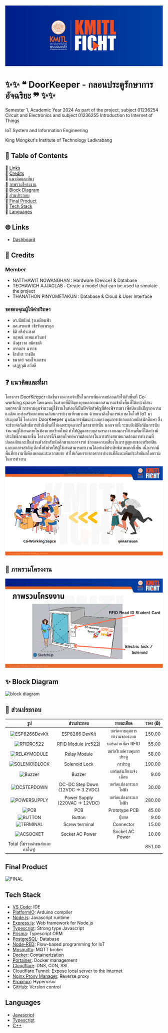 ![My Project Screenshot](image/kmitlfight.png)

# ✨✨  ❝ DoorKeeper - กลอนประตูรักษาการอัจฉริยะ ❞ ✨✨

Semester 1, Academic Year 2024
As part of the project, subject 01236254 Circuit and Electronics and subject 01236255 Introduction to Internet of Things

IoT System and Information Engineering

King Mongkut's Institute of Technology Ladkrabang



## 📁 Table of Contents

  🔸 [Links](#links) <br>
  🔸 [Credits](#Credits) <br>
  🔸 [แนวคิดและที่มา](#แนวคิดและที่มา) <br>
  🔸 [ภาพรวมโครงงาน](#ภาพรวมโครงงาน) <br>
  🔸 [Block Diagram](#block-diagram) <br>
  🔸 [ส่วนประกอบ](#ส่วนประกอบ) <br>
  🔸 [Final Product](#final-product) <br>
  🔸 [Tech Stack](#tech-stack) <br>
  🔸 [Languages](#languages) <br>

## 🌐 Links

- [Dashboard](https://doornot.fakepng.dev/ui)

## 👥 Credits

### Member
- NATTHAWIT NOWANGHAN : Hardware (Device) & Database
- TECHAWICH  AJJAGLAB : Create a model that can be used to simulate the project
- THANATHON  PINYOMETAKUN : Database & Cloud & User Interface  


### ขอขอบคุณผู้ให้คำปรึกษา
- ดร.นัชนัยน์ รุ่งเหมือนฟ้า
- ผศ.สรพงษ์ วชิรรัตนพรกุล
- ธิติ ศรีประสงค์
- กฤษณ์ เกษมเทวินทร์
- อังศุชวาล	สมิตชาติ
- อรรถกร นาราช
- ธีรภัทร	ราชปัก
- ธนาตย์ จอมใจเอกขน
- เสฎฐวุฒิ สวัสดี
  

## ❓ แนวคิดและที่มา

โครงการ DoorKeeper เกิดขึ้นจากความจำเป็นในการเพิ่มความปลอดภัยให้กับพื้นที่ Co-working space โดยเฉพาะในสาขาที่มีปัญหาบุคคลภายนอกสามารถเข้าถึงพื้นที่ได้อย่างอิสระ นอกจากนี้ การควบคุมจำนวนผู้ใช้งานในห้องก็เป็นปัจจัยสำคัญที่ต้องพิจารณา เพื่อป้องกันปัญหาความแออัดและส่งเสริมสภาพแวดล้อมการทำงานที่เหมาะสม ด้วยแนวคิดในการนำเทคโนโลยี IoT มาประยุกต์ใช้ โครงการ DoorKeeper มุ่งเน้นการพัฒนาระบบควบคุมการเข้าออกด้วยบัตรนักศึกษา ซึ่งจะช่วยจำกัดสิทธิ์การเข้าถึงพื้นที่ให้เฉพาะบุคลากรในสาขาเท่านั้น นอกจากนี้ ระบบยังมีฟังก์ชันการนับจำนวนผู้ใช้งานภายในห้องแบบเรียลไทม์ ทำให้ผู้ดูแลระบบสามารถวางแผนการใช้งานพื้นที่ได้อย่างมีประสิทธิภาพมากขึ้น โครงการนี้จึงตอบโจทย์ความต้องการในการสร้างสภาพแวดล้อมการทำงานที่ปลอดภัยและเป็นส่วนตัวสำหรับนักศึกษาและอาจารย์ ช่วยลดความเสี่ยงในการสูญหายของทรัพย์สินและเอกสารสำคัญ อีกทั้งยังช่วยให้ผู้ใช้งานสามารถทำงานได้อย่างมีประสิทธิภาพมากยิ่งขึ้น เนื่องจากมีพื้นที่ทำงานที่เพียงพอและสะดวกสบาย ทำให้เกิดบรรยากาศการทำงานที่ดีและเพิ่มประสิทธิผลโดยรวมในการทำงาน

![My Project Screenshot](image/image3.png) 

## 🚀 ภาพรวมโครงงาน

![My Project Screenshot](image/image2.png) 

## ✨ Block Diagram

![block diagram](/assets/BlockDiagram.png)

## 📍 ส่วนประกอบ

|                     รูป                      |            ส่วนประกอบ             |         รายละเอียด         | ราคา (฿) |
| :------------------------------------------: | :-------------------------------: | :------------------------: | -------: |
| ![ESP8266DevKit](/assets/ESP8266DevKit.webp) |          ESP8266 DevKit           | บอร์ดควบคุมการทำงานของระบบ |   150.00 |
|     ![RFIDRC522](/assets/RFIDRC522.jpg)      |        RFID Module (rc522)        |     บอร์ดอ่านบัตร RFID     |    55.00 |
|   ![RELAYMODULE](/assets/RELAYMODULE.jpg)    |           Relay Module            |  บอร์ดรีเลย์ควบคุมกรประตู  |    58.00 |
| ![SOLENIOIDLOCK](/assets/SOLENOIDLOCK.webp)  |           Solenoid Lock           |          กรประตู           |   190.00 |
|        ![Buzzer](/assets/BUZZER.jpg)         |              Buzzer               |   บอร์ดส่งเสียงแจ้งเตือน   |     9.00 |
|    ![DCSTEPDOWN](/assets/DCSTEPDOWN.jpg)     | DC-DC Step Down (12VDC -> 3.2VDC) |    บอร์ดแปลงกระแสไฟฟ้า     |    30.00 |
|   ![POWERSUPPLY](/assets/POWERSUPPLY.jpg)    |  Power Supply (220VAC -> 12VDC)   |    บอร์ดแปลงกระแสไฟฟ้า     |   280.00 |
|           ![PCB](/assets/PCB.jpg)            |                PCB                |       Prototype PCB        |    45.00 |
|        ![BUTTON](/assets/BUTTON.webp)        |              Button               |           ปุ่มกด           |     9.00 |
|      ![TERMINAL](/assets/TERMINAL.jpg)       |          Screw terminal           |         Connector          |    15.00 |
|      ![ACSOCKET](/assets/ACSOCKET.jpg)       |          Socket AC Power          |      Socket AC Power       |    10.00 |
|      Total (ไม่รวมค่าขนส่งและค่าอื่นๆ)       |                                   |                            |   851.00 |

## Final Product

![FINAL](/assets/FINAL.jpg)

## Tech Stack

- [VS Code](https://code.visualstudio.com/): IDE
- [PlatformIO](https://platformio.org/): Arduino compiler
- [Node.js](https://nodejs.org/en/): Javascript runtime
- [Express.js](https://expressjs.com/): Web framework for Node.js
- [Typescript](https://www.typescriptlang.org/): Strong type Javascript
- [Prisma](https://www.prisma.io/): Typescript ORM
- [PostgreSQL](https://www.postgresql.org/): Database
- [Node-RED](https://nodered.org/): Flow-based programming for IoT
- [Mosquitto](https://mosquitto.org/): MQTT broker
- [Docker](https://www.docker.com/): Containerization
- [Portainer](https://www.portainer.io/): Docker management
- [Cloudflare](https://www.cloudflare.com/): DNS, CDN, SSL
- [Cloudflare Tunnel](https://www.cloudflare.com/products/tunnel/): Expose local server to the internet
- [Nginx Proxy Manager](https://nginxproxymanager.com/): Reverse proxy
- [Proxmox](https://www.proxmox.com/en/): Hypervisor
- [GitHub](https://github.com): Version control

## Languages

- [Javascript](https://developer.mozilla.org/en-US/docs/Web/JavaScript)
- [Typescript](https://www.typescriptlang.org/)
- [C++](https://en.wikipedia.org/wiki/C%2B%2B)
